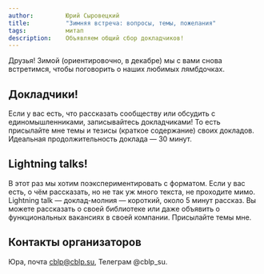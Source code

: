 ```yaml
---
author:         Юрий Сыровецкий
title:          "Зимняя встреча: вопросы, темы, пожелания"
tags:           митап
description:    Объявляем общий сбор докладчиков!
---
```


Друзья!
Зимой (ориентировочно, в декабре) мы с вами снова встретимся,
чтобы поговорить о наших любимых лямбдочках.

## Докладчики!

Если у вас есть, что рассказать сообществу или обсудить с единомышленниками,
записывайтесь докладчиками!
То есть присылайте мне темы и тезисы (краткое содержание) своих докладов.
Идеальная продолжительность доклада — 30 минут.

## Lightning talks!

В этот раз мы хотим поэкспериментировать с форматом.
Если у вас есть, о чём рассказать, но не так уж много текста, не проходите мимо.
Lightning talk — доклад-молния — короткий, около 5 минут рассказ.
Вы можете рассказать о своей библиотеке
или даже объявить о функциональных вакансиях в своей компании.
Присылайте темы мне.

## Контакты организаторов

Юра, почта cblp@cblp.su, Телеграм @cblp_su.
